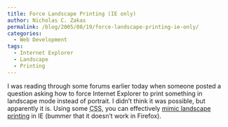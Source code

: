 ```yaml
---
title: Force Landscape Printing (IE only)
author: Nicholas C. Zakas
permalink: /blog/2005/08/19/force-landscape-printing-ie-only/
categories:
  - Web Development
tags:
  - Internet Explorer
  - Landscape
  - Printing
---
```

I was reading through some forums earlier today when someone posted a question asking how to force Internet Explorer to print something in landscape mode instead of portrait. I didn&#8217;t think it was possible, but apparently it is. Using some <acronym title="Cascading Style Sheets">CSS</acronym>, you can effectively <a title="Force Specific Content to Print in Landscape Orientation" rel="external" href="http://web.tampabay.rr.com/bmerkey/examples/landscape-test.html">mimic landscape printing</a> in IE (bummer that it doesn&#8217;t work in Firefox).
